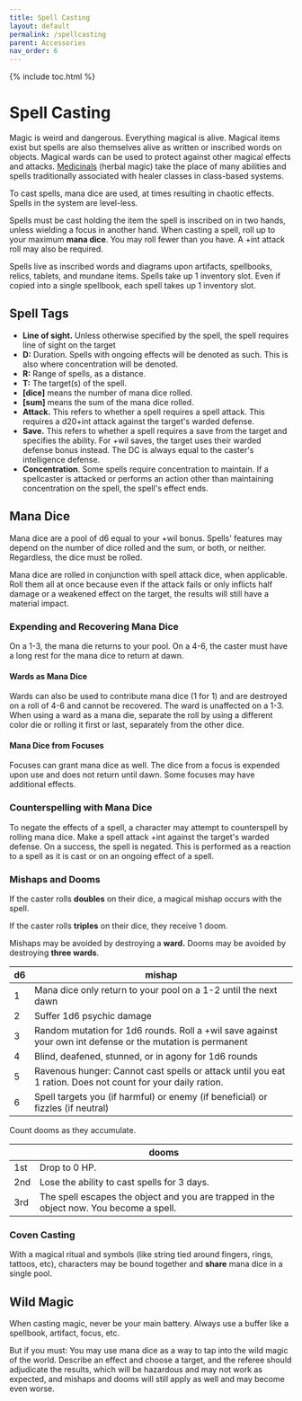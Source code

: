 ```yaml
---
title: Spell Casting
layout: default
permalink: /spellcasting
parent: Accessories
nav_order: 6
---
```


{% include toc.html %}

# Spell Casting

Magic is weird and dangerous. Everything magical is alive. Magical items exist but spells are also themselves alive as written or inscribed words on objects. Magical wards can be used to protect against other magical effects and attacks. [Medicinals](Medicinals) (herbal magic) take the place of many abilities and spells traditionally associated with healer classes in class-based systems. 

To cast spells, mana dice are used, at times resulting in chaotic effects. Spells in the system are level-less.

Spells must be cast holding the item the spell is inscribed on in two hands, unless wielding a focus in another hand. When casting a spell, roll up to your maximum **mana dice**. You may roll fewer than you have. A +int attack roll may also be required. 

Spells live as inscribed words and diagrams upon artifacts, spellbooks, relics, tablets, and mundane items. Spells take up 1 inventory slot. Even if copied into a single spellbook, each spell takes up 1 inventory slot. 

## Spell Tags
- **Line of sight.** Unless otherwise specified by the spell, the spell requires line of sight on the target
- **D:** Duration. Spells with ongoing effects will be denoted as such. This is also where concentration will be denoted. 
- **R:** Range of spells, as a distance.
- **T:** The target(s) of the spell. 
- **\[dice\]** means the number of mana dice rolled. 
- **\[sum\]** means the sum of the mana dice rolled. 
- **Attack.** This refers to whether a spell requires a spell attack. This requires a d20+int attack against the target's warded defense.
- **Save.** This refers to whether a spell requires a save from the target and specifies the ability. For +wil saves, the target uses their warded defense bonus instead. The DC is always equal to the caster's intelligence defense. 
- **Concentration**. Some spells require concentration to maintain. If a spellcaster is attacked or performs an action other than maintaining concentration on the spell, the spell's effect ends. 

## Mana Dice
Mana dice are a pool of d6 equal to your +wil bonus. Spells' features may depend on the number of dice rolled and the sum, or both, or neither. Regardless, the dice must be rolled.

Mana dice are rolled in conjunction with spell attack dice, when applicable. Roll them all at once because even if the attack fails or only inflicts half damage or a weakened effect on the target, the results will still have a material impact.

### Expending and Recovering Mana Dice
On a 1-3, the mana die returns to your pool. On a 4-6, the caster must have a long rest for the mana dice to return at dawn.

#### Wards as Mana Dice
Wards can also be used to contribute mana dice (1 for 1) and are destroyed on a roll of 4-6 and cannot be recovered. The ward is unaffected on a 1-3. When using a ward as a mana die, separate the roll by using a different color die or rolling it first or last, separately from the other dice. 

#### Mana Dice from Focuses

Focuses can grant mana dice as well. The dice from a focus is expended upon use and does not return until dawn. Some focuses may have additional effects. 

### Counterspelling with Mana Dice

To negate the effects of a spell, a character may attempt to counterspell by rolling mana dice. Make a spell attack +int against the target's warded defense. On a success, the spell is negated. This is performed as a reaction to a spell as it is cast or on an ongoing effect of a spell. 

### Mishaps and Dooms
If the caster rolls **doubles** on their dice, a magical mishap occurs with the spell. 

If the caster rolls **triples** on their dice, they receive 1 doom. 

Mishaps may be avoided by destroying a **ward.** Dooms may be avoided by destroying **three wards**. 

| d6  | mishap                                                                                                      |
| --- | ----------------------------------------------------------------------------------------------------------- |
| 1   | Mana dice only return to your pool on a 1-2 until the next dawn                                             |
| 2   | Suffer 1d6 psychic damage                                                                                   |
| 3   | Random mutation for 1d6 rounds. Roll a +wil save against your own int defense or the mutation is permanent  |
| 4   | Blind, deafened, stunned, or in agony for 1d6 rounds                                                        |
| 5   | Ravenous hunger: Cannot cast spells or attack until you eat 1 ration. Does not count for your daily ration. |
| 6   | Spell targets you (if harmful) or enemy (if beneficial) or fizzles (if neutral)                             |

Count dooms as they accumulate.

|     | dooms                                                                                   |
| --- | --------------------------------------------------------------------------------------- |
| 1st | Drop to 0 HP.                                                                           |
| 2nd | Lose the ability to cast spells for 3 days.                                             | 
| 3rd | The spell escapes the object and you are trapped in the object now. You become a spell. |

### Coven Casting
With a magical ritual and symbols (like string tied around fingers, rings, tattoos, etc), characters may be bound together and **share** mana dice in a single pool. 

## Wild Magic
When casting magic, never be your main battery. Always use a buffer like a spellbook, artifact, focus, etc. 

But if you must: You may use mana dice as a way to tap into the wild magic of the world. Describe an effect and choose a target, and the referee should adjudicate the results, which will be hazardous and may not work as expected, and mishaps and dooms will still apply as well and may become even worse. 
